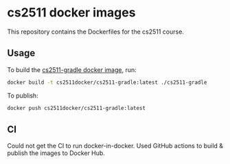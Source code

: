 # cs2511 docker images

This repository contains the Dockerfiles for the cs2511 course.

## Usage

To build the [cs2511-gradle docker image](./cs2511-gradle/Dockerfile), run:

```bash
docker build -t cs2511docker/cs2511-gradle:latest ./cs2511-gradle
```

To publish:

```bash
docker push cs2511docker/cs2511-gradle:latest
```

## CI

Could not get the CI to run docker-in-docker. Used GitHub actions to build & publish the images to Docker Hub.
